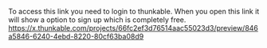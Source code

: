 To access this link you need to login to thunkable. When you open this link it will show a option to sign up which is completely free.
https://x.thunkable.com/projects/66fc2ef3d76514aac55023d3/preview/846a5846-6240-4ebd-8220-80cf63ba08d9
